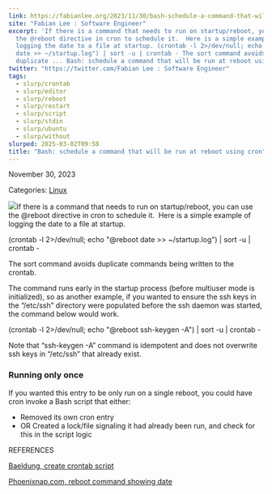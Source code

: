 ```yaml
---
link: https://fabianlee.org/2023/11/30/bash-schedule-a-command-that-will-be-run-at-reboot-using-cron/
site: "Fabian Lee : Software Engineer"
excerpt: 'If there is a command that needs to run on startup/reboot, you can use
  the @reboot directive in cron to schedule it.  Here is a simple example of
  logging the date to a file at startup. (crontab -l 2>/dev/null; echo "@reboot
  date >> ~/startup.log") | sort -u | crontab - The sort command avoids
  duplicate ... Bash: schedule a command that will be run at reboot using cron'
twitter: "https://twitter.com/Fabian Lee : Software Engineer"
tags:
  - slurp/crontab
  - slurp/editor
  - slurp/reboot
  - slurp/restart
  - slurp/script
  - slurp/stdin
  - slurp/ubuntu
  - slurp/without
slurped: 2025-03-02T09:58
title: "Bash: schedule a command that will be run at reboot using cron"
---
```


November 30, 2023

  

Categories: [Linux](https://fabianlee.org/category/linux/)  

![](https://fabianlee.org/wp-content/uploads/2018/10/gnu-logo.gif)If there is a command that needs to run on startup/reboot, you can use the @reboot directive in cron to schedule it.  Here is a simple example of logging the date to a file at startup.

(crontab -l 2>/dev/null; echo "@reboot date >> ~/startup.log") | sort -u | crontab -

The sort command avoids duplicate commands being written to the crontab.

The command runs early in the startup process (before multiuser mode is initialized), so as another example, if you wanted to ensure the ssh keys in the “/etc/ssh” directory were populated before the ssh daemon was started, the command below would work.

(crontab -l 2>/dev/null; echo "@reboot ssh-keygen -A") | sort -u | crontab -

Note that “ssh-keygen -A” command is idempotent and does not overwrite ssh keys in “/etc/ssh” that already exist.

### Running only once

If you wanted this entry to be only run on a single reboot, you could have cron invoke a Bash script that either:

- Removed its own cron entry
- OR Created a lock/file signaling it had already been run, and check for this in the script logic

REFERENCES

[Baeldung, create crontab script](https://www.baeldung.com/linux/create-crontab-script)

[Phoenixnap.com, reboot command showing date](https://phoenixnap.com/kb/crontab-reboot)